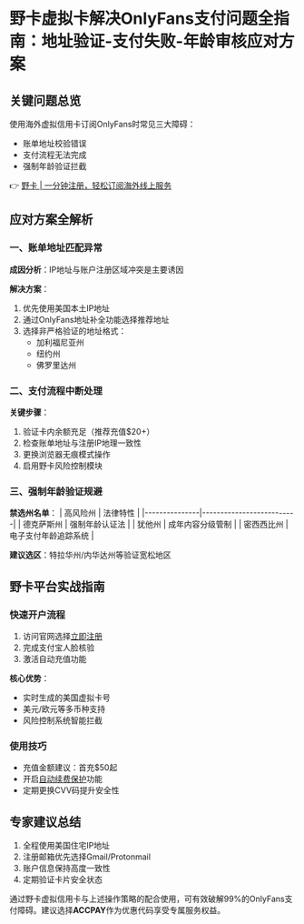 # 野卡虚拟卡解决OnlyFans支付问题全指南：地址验证-支付失败-年龄审核应对方案

## 关键问题总览
使用海外虚拟信用卡订阅OnlyFans时常见三大障碍：
- 账单地址校验错误
- 支付流程无法完成
- 强制年龄验证拦截

👉 [野卡 | 一分钟注册，轻松订阅海外线上服务](https://bbtdd.com/yeka)



## 应对方案全解析
### 一、账单地址匹配异常
**成因分析**：IP地址与账户注册区域冲突是主要诱因

**解决方案**：
1. 优先使用美国本土IP地址
2. 通过OnlyFans地址补全功能选择推荐地址
3. 选择非严格验证的地址格式：
   - 加利福尼亚州
   - 纽约州
   - 佛罗里达州



### 二、支付流程中断处理
**关键步骤**：
1. 验证卡内余额充足（推荐充值$20+）
2. 检查账单地址与注册IP地理一致性
3. 更换浏览器无痕模式操作
4. 启用野卡风险控制模块



### 三、强制年龄验证规避
**禁选州名单**：
| 高风险州      | 法律特性                  |
|---------------|--------------------------|
| 德克萨斯州     | 强制年龄认证法           |
| 犹他州         | 成年内容分级管制         |
| 密西西比州     | 电子支付年龄追踪系统     |

**建议选区**：特拉华州/内华达州等验证宽松地区

## 野卡平台实战指南
### 快速开户流程
1. 访问官网选择[立即注册](https://bbtdd.com/yeka)
2. 完成支付宝人脸核验
3. 激活自动充值功能

**核心优势**：
- 实时生成的美国虚拟卡号
- 美元/欧元等多币种支持
- 风险控制系统智能拦截



### 使用技巧
- 充值金额建议：首充$50起
- 开启[自动续费保护](https://bbtdd.com/yeka)功能
- 定期更换CVV码提升安全性

## 专家建议总结
1. 全程使用美国住宅IP地址
2. 注册邮箱优先选择Gmail/Protonmail
3. 账户信息保持高度一致性
4. 定期验证卡片安全状态

通过野卡虚拟信用卡与上述操作策略的配合使用，可有效破解99%的OnlyFans支付障碍。建议选择**ACCPAY**作为优惠代码享受专属服务权益。